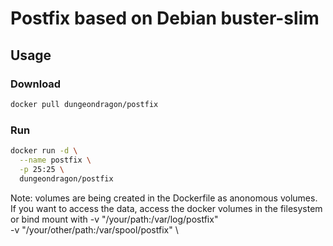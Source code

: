 # Postfix based on Debian buster-slim


## Usage

### Download

```bash
docker pull dungeondragon/postfix
```

### Run

```bash
docker run -d \
  --name postfix \
  -p 25:25 \
  dungeondragon/postfix
```

Note: volumes are being created in the Dockerfile as anonomous volumes.
If you want to access the data, access the docker volumes in the filesystem or bind mount with
-v "/your/path:/var/log/postfix" \
-v "/your/other/path:/var/spool/postfix" \

